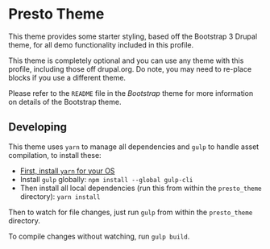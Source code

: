 # Presto Theme

This theme provides some starter styling, based off the Bootstrap 3 Drupal 
theme, for all demo functionality included in this profile.

This theme is completely optional and you can use any theme with this profile, 
including those off drupal.org. Do note, you may need to re-place blocks if you 
use a different theme.

Please refer to the `README` file in the _Bootstrap_ theme for more information 
on details of the Bootstrap theme.

## Developing

This theme uses `yarn` to manage all dependencies and `gulp` to handle asset 
compilation, to install these:
* [First, install `yarn` for your OS](https://yarnpkg.com/lang/en/docs/install/)
* Install `gulp` globally: `npm install --global gulp-cli`
* Then install all local dependencies (run this from within the `presto_theme` 
directory): `yarn install`

Then to watch for file changes, just run `gulp` from within the `presto_theme` 
directory.

To compile changes without watching, run `gulp build`.
